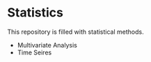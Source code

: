 # Statistics

This repository is filled with statistical methods. 

- Multivariate Analysis
- Time Seires
